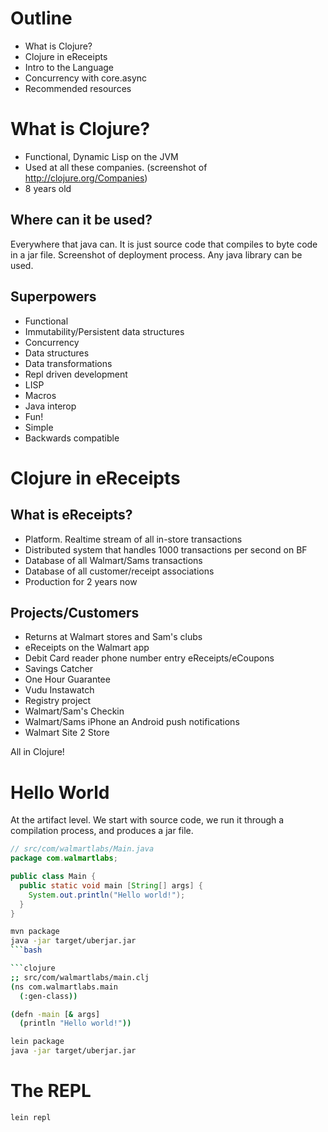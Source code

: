 # Outline
- What is Clojure?
- Clojure in eReceipts
- Intro to the Language
- Concurrency with core.async
- Recommended resources

# What is Clojure?
- Functional, Dynamic Lisp on the JVM
- Used at all these companies. (screenshot of
  http://clojure.org/Companies)
- 8 years old

## Where can it be used?
Everywhere that java can. It is just source code that compiles to
byte code in a jar file. Screenshot of deployment process. Any java
library can be used.

## Superpowers
- Functional
- Immutability/Persistent data structures
- Concurrency
- Data structures
- Data transformations
- Repl driven development
- LISP
- Macros
- Java interop
- Fun!
- Simple
- Backwards compatible

# Clojure in eReceipts

## What is eReceipts?
- Platform. Realtime stream of all in-store transactions
- Distributed system that handles 1000 transactions per second on BF
- Database of all Walmart/Sams transactions
- Database of all customer/receipt associations
- Production for 2 years now

## Projects/Customers
- Returns at Walmart stores and Sam's clubs
- eReceipts on the Walmart app
- Debit Card reader phone number entry eReceipts/eCoupons
- Savings Catcher
- One Hour Guarantee
- Vudu Instawatch
- Registry project
- Walmart/Sam's Checkin
- Walmart/Sams iPhone an Android push notifications
- Walmart Site 2 Store

All in Clojure!

# Hello World

At the artifact level. We start with source code, we run it through a
compilation process, and produces a jar file.

```java
// src/com/walmartlabs/Main.java
package com.walmartlabs;

public class Main {
  public static void main [String[] args] {
    System.out.println("Hello world!");
  }
}
```

```bash
mvn package
java -jar target/uberjar.jar
```bash

```clojure
;; src/com/walmartlabs/main.clj
(ns com.walmartlabs.main
  (:gen-class))

(defn -main [& args]
  (println "Hello world!"))
```

```bash
lein package
java -jar target/uberjar.jar
```

# The REPL

```bash
lein repl
```
